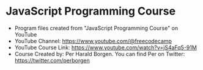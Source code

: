 # JavaScript Programming Course
* Program files created from "JavaScript Programming Course" on YouTube
* YouTube Channel: https://www.youtube.com/@freecodecamp
* YouTube Course Link: https://www.youtube.com/watch?v=jS4aFq5-91M
* Course Created by: Per Harald Borgen. You can find Per on Twitter: https://twitter.com/perborgen
